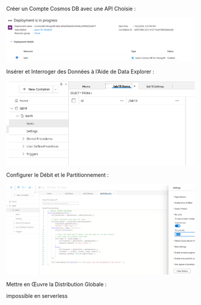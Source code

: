 Créer un Compte Cosmos DB avec une API Choisie :

![cosmodb](/Lab19/cosmodb.png)

Insérer et Interroger des Données à l’Aide de Data Explorer :

![container](/Lab19/container.png)

Configurer le Débit et le Partitionnement :

![settings](/Lab19/settings.png)

Mettre en Œuvre la Distribution Globale :

impossible en serverless 